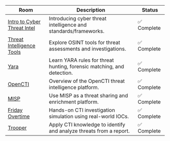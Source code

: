 


| Room | Description | Status |
|------|-------------|--------|
| [Intro to Cyber Threat Intel](./IntroToCyberThreatIntel/README.md) | Introducing cyber threat intelligence and standards/frameworks. | ✅ Complete |
| [Threat Intelligence Tools](./ThreatIntelligenceTools/README.md) | Explore OSINT tools for threat assessments and investigations. | ✅ Complete |
| [Yara](./Yara/README.md) | Learn YARA rules for threat hunting, forensic matching, and detection. | ✅ Complete |
| [OpenCTI](./OpenCTI/README.md) | Overview of the OpenCTI threat intelligence platform. | ✅ Complete |
| [MISP](./MISP/README.md) | Use MISP as a threat sharing and enrichment platform. | ✅ Complete |
| [Friday Overtime](./FridayOvertime/README.md) | Hands-on CTI investigation simulation using real-world IOCs. | ✅ Complete |
| [Trooper](./Trooper/README.md) | Apply CTI knowledge to identify and analyze threats from a report. | ✅ Complete |


